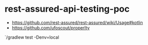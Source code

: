# rest-assured-api-testing-poc

* https://github.com/rest-assured/rest-assured/wiki/Usage#kotlin
* https://github.com/ufoscout/properlty

`/gradlew test -Denv=local
